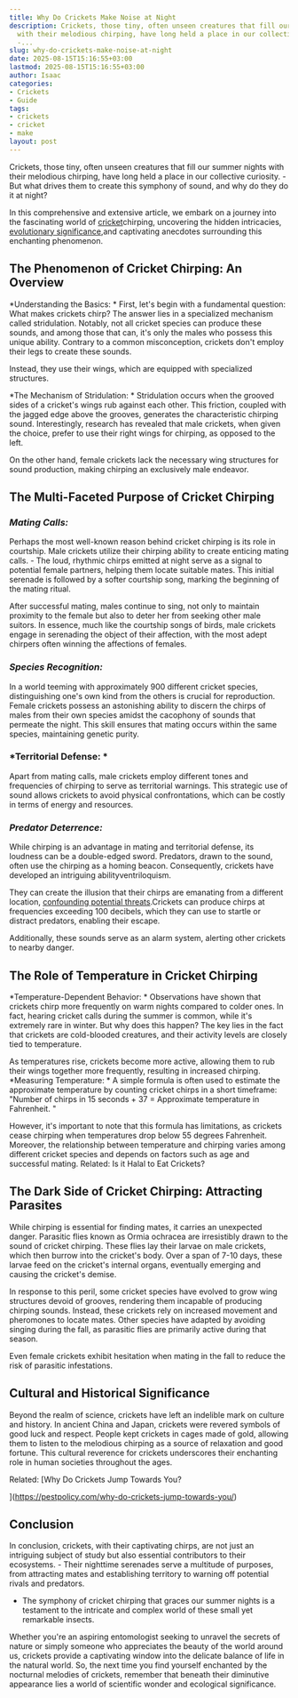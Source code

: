 ```yaml
---
title: Why Do Crickets Make Noise at Night
description: Crickets, those tiny, often unseen creatures that fill our summer nights
  with their melodious chirping, have long held a place in our collective curiosity.
  -...
slug: why-do-crickets-make-noise-at-night
date: 2025-08-15T15:16:55+03:00
lastmod: 2025-08-15T15:16:55+03:00
author: Isaac
categories:
- Crickets
- Guide
tags:
- crickets
- cricket
- make
layout: post
---
```

Crickets, those tiny, often unseen creatures that fill our summer nights with their melodious chirping, have long held a place in our collective curiosity. - But what drives them to create this symphony of sound, and why do they do it at night?

In this comprehensive and extensive article, we embark on a journey into the fascinating world of [cricket](https://pestpolicy.com/are-crickets-good-or-bad/)chirping, uncovering the hidden intricacies, [evolutionary significance](https://pestpolicy.com/are-crickets-decomposers/),and captivating anecdotes surrounding this enchanting phenomenon.

##  **The Phenomenon of Cricket Chirping: An Overview**

*Understanding the Basics: * First, let's begin with a fundamental question: What makes crickets chirp? The answer lies in a specialized mechanism called stridulation. Notably, not all cricket species can produce these sounds, and among those that can, it's only the males who possess this unique ability. Contrary to a common misconception, crickets don't employ their legs to create these sounds.

Instead, they use their wings, which are equipped with specialized structures.

*The Mechanism of Stridulation: * Stridulation occurs when the grooved sides of a cricket's wings rub against each other. This friction, coupled with the jagged edge above the grooves, generates the characteristic chirping sound. Interestingly, research has revealed that male crickets, when given the choice, prefer to use their right wings for chirping, as opposed to the left.

On the other hand, female crickets lack the necessary wing structures for sound production, making chirping an exclusively male endeavor.

##  **The Multi-Faceted Purpose of Cricket Chirping**

###  *Mating Calls:*

Perhaps the most well-known reason behind cricket chirping is its role in courtship. Male crickets utilize their chirping ability to create enticing mating calls. - The loud, rhythmic chirps emitted at night serve as a signal to potential female partners, helping them locate suitable mates. This initial serenade is followed by a softer courtship song, marking the beginning of the mating ritual.

After successful mating, males continue to sing, not only to maintain proximity to the female but also to deter her from seeking other male suitors. In essence, much like the courtship songs of birds, male crickets engage in serenading the object of their affection, with the most adept chirpers often winning the affections of females.

###  *Species Recognition:*

In a world teeming with approximately 900 different cricket species, distinguishing one's own kind from the others is crucial for reproduction. Female crickets possess an astonishing ability to discern the chirps of males from their own species amidst the cacophony of sounds that permeate the night. This skill ensures that mating occurs within the same species, maintaining genetic purity.

###  *Territorial Defense: *

Apart from mating calls, male crickets employ different tones and frequencies of chirping to serve as territorial warnings. This strategic use of sound allows crickets to avoid physical confrontations, which can be costly in terms of energy and resources.

###  *Predator Deterrence:*

While chirping is an advantage in mating and territorial defense, its loudness can be a double-edged sword. Predators, drawn to the sound, often use the chirping as a homing beacon. Consequently, crickets have developed an intriguing abilityventriloquism.

They can create the illusion that their chirps are emanating from a different location, [confounding potential threats](https://bioone.org/journals/journal-of-orthoptera-research/volume-25/issue-2/034.025.0208/Allergy-to-Crickets-A-Review/10.1665/034.025.0208.full#).Crickets can produce chirps at frequencies exceeding 100 decibels, which they can use to startle or distract predators, enabling their escape.

Additionally, these sounds serve as an alarm system, alerting other crickets to nearby danger.

##  **The Role of Temperature in Cricket Chirping**

*Temperature-Dependent Behavior: * Observations have shown that crickets chirp more frequently on warm nights compared to colder ones. In fact, hearing cricket calls during the summer is common, while it's extremely rare in winter. But why does this happen? The key lies in the fact that crickets are cold-blooded creatures, and their activity levels are closely tied to temperature.

As temperatures rise, crickets become more active, allowing them to rub their wings together more frequently, resulting in increased chirping. *Measuring Temperature: * A simple formula is often used to estimate the approximate temperature by counting cricket chirps in a short timeframe: "Number of chirps in 15 seconds + 37 = Approximate temperature in Fahrenheit. "

However, it's important to note that this formula has limitations, as crickets cease chirping when temperatures drop below 55 degrees Fahrenheit. Moreover, the relationship between temperature and chirping varies among different cricket species and depends on factors such as age and successful mating. Related: Is it Halal to Eat Crickets?

##  **The Dark Side of Cricket Chirping: Attracting Parasites**

While chirping is essential for finding mates, it carries an unexpected danger. Parasitic flies known as Ormia ochracea are irresistibly drawn to the sound of cricket chirping. These flies lay their larvae on male crickets, which then burrow into the cricket's body. Over a span of 7-10 days, these larvae feed on the cricket's internal organs, eventually emerging and causing the cricket's demise.

In response to this peril, some cricket species have evolved to grow wing structures devoid of grooves, rendering them incapable of producing chirping sounds. Instead, these crickets rely on increased movement and pheromones to locate mates. Other species have adapted by avoiding singing during the fall, as parasitic flies are primarily active during that season.

Even female crickets exhibit hesitation when mating in the fall to reduce the risk of parasitic infestations.

##  **Cultural and Historical Significance**

Beyond the realm of science, crickets have left an indelible mark on culture and history. In ancient China and Japan, crickets were revered symbols of good luck and respect. People kept crickets in cages made of gold, allowing them to listen to the melodious chirping as a source of relaxation and good fortune. This cultural reverence for crickets underscores their enchanting role in human societies throughout the ages.

Related: [Why Do Crickets Jump Towards You?

](https://pestpolicy.com/why-do-crickets-jump-towards-you/)

##  **Conclusion**

In conclusion, crickets, with their captivating chirps, are not just an intriguing subject of study but also essential contributors to their ecosystems. - Their nighttime serenades serve a multitude of purposes, from attracting mates and establishing territory to warning off potential rivals and predators.

- The symphony of cricket chirping that graces our summer nights is a testament to the intricate and complex world of these small yet remarkable insects.

Whether you're an aspiring entomologist seeking to unravel the secrets of nature or simply someone who appreciates the beauty of the world around us, crickets provide a captivating window into the delicate balance of life in the natural world. So, the next time you find yourself enchanted by the nocturnal melodies of crickets, remember that beneath their diminutive appearance lies a world of scientific wonder and ecological significance.
